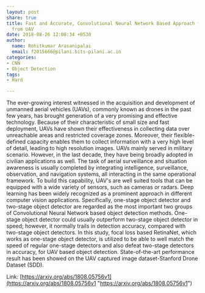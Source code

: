 ```yaml
---
layout: post
share: true
title: Fast and Accurate, Convolutional Neural Network Based Approach for Object Detection
  from UAV
date: 2018-08-26 12:08:34 +0530
author:
  name: Rohitkumar Arasanipalai
  email: f2015666@pilani.bits-pilani.ac.in
categories:
- CNN
- Object Detection
tags:
- Hard

---
```

The ever-growing interest witnessed in the acquisition and development of unmanned aerial vehicles (UAVs), commonly known as drones in the past few years, has brought generation of a very promising and effective technology. Because of their characteristic of small size and fast deployment, UAVs have shown their effectiveness in collecting data over unreachable areas and restricted coverage zones. Moreover, their flexible-defined capacity enables them to collect information with a very high level of detail, leading to high resolution images. UAVs mainly served in military scenario. However, in the last decade, they have being broadly adopted in civilian applications as well. The task of aerial surveillance and situation awareness is usually completed by integrating intelligence, surveillance, observation, and navigation systems, all interacting in the same operational framework. To build this capability, UAV's are well suited tools that can be equipped with a wide variety of sensors, such as cameras or radars. Deep learning has been widely recognized as a prominent approach in different computer vision applications. Specifically, one-stage object detector and two-stage object detector are regarded as the most important two groups of Convolutional Neural Network based object detection methods. One-stage object detector could usually outperform two-stage object detector in speed; however, it normally trails in detection accuracy, compared with two-stage object detectors. In this study, focal loss based RetinaNet, which works as one-stage object detector, is utilized to be able to well match the speed of regular one-stage detectors and also defeat two-stage detectors in accuracy, for UAV based object detection. State-of-the-art performance result has been showed on the UAV captured image dataset-Stanford Drone Dataset (SDD).

Link: [https://arxiv.org/abs/1808.05756v1](https://arxiv.org/abs/1808.05756v1 "https://arxiv.org/abs/1808.05756v1")